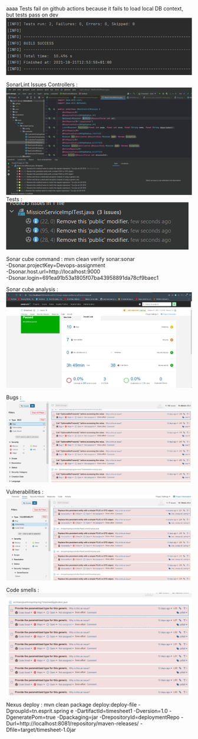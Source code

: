 aaaa
Tests fail on github actions because it fails to load local DB context, but tests pass on dev 
![Passing tests](screenshots/img.png)

SonarLint Issues 
Controllers :
![SonarLint suggestions for MissionController](screenshots/sonarlint-mission-controller.png)
Tests :
![SonarLint suggestions for MissionTest](screenshots/mission-test-sonarlint-issues.png)


Sonar cube command : 
mvn clean verify sonar:sonar \
-Dsonar.projectKey=Devops-assignment \
-Dsonar.host.url=http://localhost:9000 \
-Dsonar.login=691ea91b53a1805f07ba43958891da78cf9baec1

Sonar cube analysis : 
![Sonarcube global metrics](screenshots/sonarcube1.png)

Bugs :
![Sonarcube bugs](screenshots/sonarcube2.png)

Vulnerabilities :
![Sonarcube vulnerabilities](screenshots/sonarcube3.png)

Code smells :
![img.png](screenshots/sonarcube4.png)

Nexus deploy :
mvn clean package deploy:deploy-file -DgroupId=tn.esprit.spring e -DartifactId=timesheet1 -Dversion=1.0 -DgeneratePom=true -Dpackaging=jar -DrepositoryId=deploymentRepo -Durl=http://localhost:8081/repository/maven-releases/ -Dfile=target/timesheet-1.0jar
